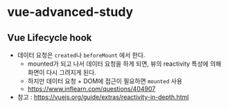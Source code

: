 # vue-advanced-study

## Vue Lifecycle hook
- 데이터 요청은 ```created```나 ```beforeMount``` 에서 한다.
    - mounted가 되고 나서 데이터 요청을 하게 되면, 뷰의 reactivity 특성에 의해 화면이 다시 그려지게 된다.
    - 하지만 데이터 요청 + DOM에 접근이 필요하면 ```mounted``` 사용
    - https://www.inflearn.com/questions/404907
- 참고 : https://vuejs.org/guide/extras/reactivity-in-depth.html